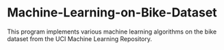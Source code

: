 # Machine-Learning-on-Bike-Dataset
This program implements various machine learning algorithms on the bike dataset from the UCI Machine Learning Repository.
